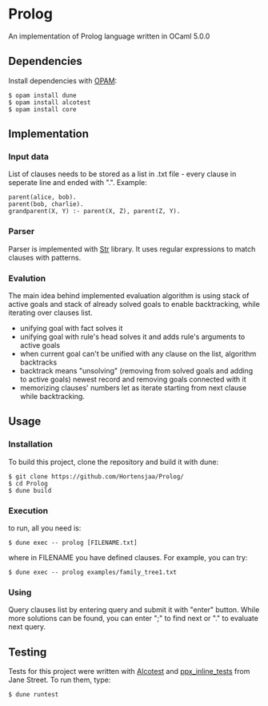 # Prolog
An implementation of Prolog language written in OCaml 5.0.0

## Dependencies

Install dependencies with [OPAM](https://opam.ocaml.org/):
```
$ opam install dune
$ opam install alcotest
$ opam install core
```

## Implementation

### Input data
List of clauses needs to be stored as a list in .txt file - every clause in seperate line and ended with ".". Example:
```
parent(alice, bob).
parent(bob, charlie).
grandparent(X, Y) :- parent(X, Z), parent(Z, Y).
```

### Parser
Parser is implemented with [Str](https://v2.ocaml.org/api/Str.html) library. It uses regular expressions to match clauses with patterns.

### Evalution
The main idea behind implemented evaluation algorithm is using stack of active goals and stack of already solved goals to enable backtracking, while iterating over clauses list. 
* unifying goal with fact solves it
* unifying goal with rule's head solves it and adds rule's arguments to active goals
* when current goal can't be unified with any clause on the list, algorithm backtracks
* backtrack means "unsolving" (removing from solved goals and adding to active goals) newest record and removing goals connected with it
* memorizing clauses' numbers let as iterate starting from next clause while backtracking.

## Usage
### Installation
To build this project, clone the repository and build it with dune:
```
$ git clone https://github.com/Hortensjaa/Prolog/
$ cd Prolog
$ dune build
```

### Execution
to run, all you need is:
```
$ dune exec -- prolog [FILENAME.txt]
```
where in FILENAME you have defined clauses. For example, you can try:
```
$ dune exec -- prolog examples/family_tree1.txt
```

### Using
Query clauses list by entering query and submit it with "enter" button. While more solutions can be found, you can enter ";" to find next or "." to evaluate next query.

## Testing

Tests for this project were written with [Alcotest](https://github.com/mirage/alcotest) and [ppx_inline_tests](https://github.com/janestreet/ppx_inline_test) from Jane Street.
To run them, type:
```
$ dune runtest
```